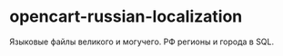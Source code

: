 opencart-russian-localization
=============================

Языковые файлы великого и могучего. РФ регионы и города в SQL.